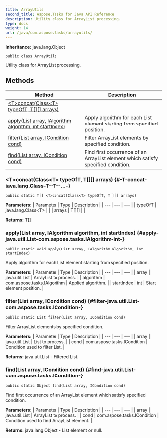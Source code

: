 ```yaml
---
title: ArrayUtils
second_title: Aspose.Tasks for Java API Reference
description: Utility class for ArrayList processing.
type: docs
weight: 14
url: /java/com.aspose.tasks/arrayutils/
---
```


**Inheritance:**
java.lang.Object
```
public class ArrayUtils
```

Utility class for ArrayList processing.
## Methods

| Method | Description |
| --- | --- |
| [&lt;T&gt;concat(Class&lt;T&gt; typeOfT, T[][] arrays)](#-T-concat-java.lang.Class-T--T--...-) |  |
| [apply(List array, IAlgorithm algorithm, int startIndex)](#apply-java.util.List-com.aspose.tasks.IAlgorithm-int-) | Apply algorithm for each List element starting from specified position. |
| [filter(List array, ICondition cond)](#filter-java.util.List-com.aspose.tasks.ICondition-) | Filter ArrayList elements by specified condition. |
| [find(List array, ICondition cond)](#find-java.util.List-com.aspose.tasks.ICondition-) | Find first occurrence of an ArrayList element which satisfy specified condition. |
### &lt;T&gt;concat(Class&lt;T&gt; typeOfT, T[][] arrays) {#-T-concat-java.lang.Class-T--T--...-}
```
public static T[] <T>concat(Class<T> typeOfT, T[][] arrays)
```




**Parameters:**
| Parameter | Type | Description |
| --- | --- | --- |
| typeOfT | java.lang.Class&lt;T&gt; |  |
| arrays | T[][] |  |

**Returns:**
T[]
### apply(List array, IAlgorithm algorithm, int startIndex) {#apply-java.util.List-com.aspose.tasks.IAlgorithm-int-}
```
public static void apply(List array, IAlgorithm algorithm, int startIndex)
```


Apply algorithm for each List element starting from specified position.

**Parameters:**
| Parameter | Type | Description |
| --- | --- | --- |
| array | java.util.List | ArrayList to process. |
| algorithm | com.aspose.tasks.IAlgorithm | Applied algorithm. |
| startIndex | int | Start element position. |

### filter(List array, ICondition cond) {#filter-java.util.List-com.aspose.tasks.ICondition-}
```
public static List filter(List array, ICondition cond)
```


Filter ArrayList elements by specified condition.

**Parameters:**
| Parameter | Type | Description |
| --- | --- | --- |
| array | java.util.List | List to process. |
| cond | com.aspose.tasks.ICondition | Condition used to filter List. |

**Returns:**
java.util.List - Filtered List.
### find(List array, ICondition cond) {#find-java.util.List-com.aspose.tasks.ICondition-}
```
public static Object find(List array, ICondition cond)
```


Find first occurrence of an ArrayList element which satisfy specified condition.

**Parameters:**
| Parameter | Type | Description |
| --- | --- | --- |
| array | java.util.List | ArrayList to process. |
| cond | com.aspose.tasks.ICondition | Condition used to find ArrayList element. |

**Returns:**
java.lang.Object - List element or null.
